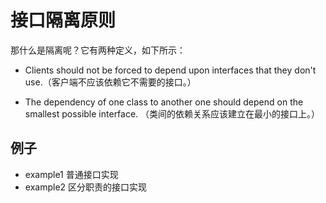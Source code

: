 # 接口隔离原则

那什么是隔离呢？它有两种定义，如下所示：

* Clients should not be forced to depend upon interfaces that they don't use.（客户端不应该依赖它不需要的接口。）

* The dependency of one class to another one should depend on the smallest possible interface.
（类间的依赖关系应该建立在最小的接口上。）

## 例子

* example1 普通接口实现
* example2 区分职责的接口实现
